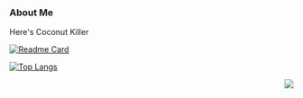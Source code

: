 
### About Me
Here's Coconut Killer 

[![Readme Card](https://github-readme-stats.vercel.app/api/pin/?username=mocha-opts&repo=README)](https://github.com/mocha-opts/README)

[![Top Langs](https://github-readme-stats.vercel.app/api/top-langs/?username=mocha-opts&layout=compact)](https://github.com/mocha-opts/README)

<img align="right" src="https://github-readme-stats.vercel.app/api?username=mocha-opts&show_icons=true&theme=radical&count_private=true&hide_border=true&cache_seconds=1900"/>


